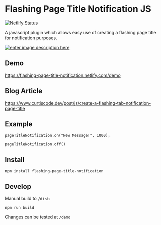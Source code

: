 # Flashing Page Title Notification JS

[![Netlify Status](https://api.netlify.com/api/v1/badges/ea404321-93fd-4514-bba4-8a4965a7244d/deploy-status)](https://app.netlify.com/sites/flashing-page-title-notification/deploys)

A javascript plugin which allows easy use of creating a flashing page title for notification purposes.

[![enter image description here][1]][1]


  [1]: https://i.stack.imgur.com/e2O3j.gif

## Demo

https://flashing-page-title-notification.netlify.com/demo

## Blog Article

https://www.curtiscode.dev/post/js/create-a-flashing-tab-notification-page-title

## Example

```
pageTitleNotification.on("New Message!", 1000);

pageTitleNotification.off()
```


## Install

```
npm install flashing-page-title-notification
```

## Develop

Manual build to `/dist`:

```
npm run build
```

Changes can be tested at `/demo`

